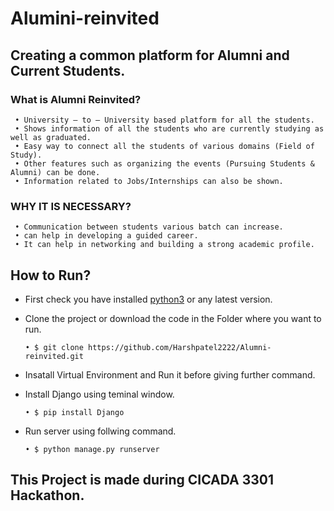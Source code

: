 # Alumini-reinvited

## Creating a common platform for Alumni and Current Students.


### What is Alumni Reinvited?
     • University – to – University based platform for all the students.
     • Shows information of all the students who are currently studying as well as graduated.
     • Easy way to connect all the students of various domains (Field of Study).
     • Other features such as organizing the events (Pursuing Students & Alumni) can be done.
     • Information related to Jobs/Internships can also be shown.
     
### WHY IT IS NECESSARY?
     • Communication between students various batch can increase.
     • can help in developing a guided career.
     • It can help in networking and building a strong academic profile.
     
## How to Run?
-  First check you have installed [python3](https://www.python.org/) or any latest version.
-  Clone the project or download the code in the Folder where you want to run.

     ```• $ git clone https://github.com/Harshpatel2222/Alumni-reinvited.git```

- Insatall Virtual Environment and Run it before giving further command.

-  Install Django using teminal window.

     ```• $ pip install Django```
     
-  Run server using follwing command.

     ```• $ python manage.py runserver```
       
     
## This Project is made during CICADA 3301 Hackathon.

